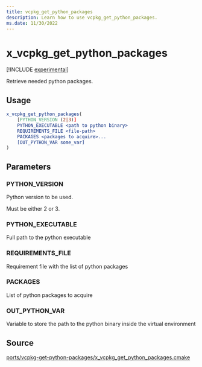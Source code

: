 ```yaml
---
title: vcpkg_get_python_packages
description: Learn how to use vcpkg_get_python_packages.
ms.date: 11/30/2022
---
```

# x_vcpkg_get_python_packages

[!INCLUDE [experimental](../../../includes/experimental.md)]

Retrieve needed python packages.

## Usage

```cmake
x_vcpkg_get_python_packages(
    [PYTHON_VERSION (2|3)]
    PYTHON_EXECUTABLE <path to python binary>
    REQUIREMENTS_FILE <file-path>
    PACKAGES <packages to acquire>...
    [OUT_PYTHON_VAR some_var]
)
```

## Parameters

### PYTHON_VERSION

Python version to be used.

Must be either 2 or 3.

### PYTHON_EXECUTABLE

Full path to the python executable

### REQUIREMENTS_FILE

Requirement file with the list of python packages

### PACKAGES

List of python packages to acquire

### OUT_PYTHON_VAR

Variable to store the path to the python binary inside the virtual environment

## Source

[ports/vcpkg-get-python-packages/x\_vcpkg\_get\_python\_packages.cmake](https://github.com/Microsoft/vcpkg/blob/master/ports/vcpkg-get-python-packages/x_vcpkg_get_python_packages.cmake)
